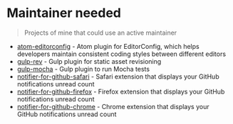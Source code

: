 # Maintainer needed

> Projects of mine that could use an active maintainer

- [atom-editorconfig](https://github.com/sindresorhus/atom-editorconfig/issues/71) - Atom plugin for EditorConfig, which helps developers maintain consistent coding styles between different editors
- [gulp-rev](https://github.com/sindresorhus/gulp-rev/issues/158) - Gulp plugin for static asset revisioning
- [gulp-mocha](https://github.com/sindresorhus/gulp-mocha/issues/128) - Gulp plugin to run Mocha tests
- [notifier-for-github-safari](https://github.com/sindresorhus/notifier-for-github-safari/issues/6) - Safari extension that displays your GitHub notifications unread count
- [notifier-for-github-firefox](https://github.com/sindresorhus/notifier-for-github-firefox/issues/15) - Firefox extension that displays your GitHub notifications unread count
- [notifier-for-github-chrome](https://github.com/sindresorhus/notifier-for-github-chrome/issues/67) - Chrome extension that displays your GitHub notifications unread count
